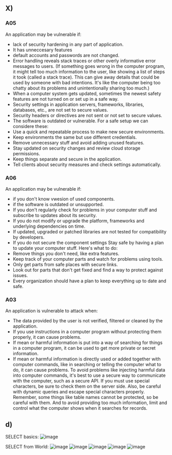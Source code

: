 ## X)
### A05
An application may be vulnerable if:
- lack of security hardening in any part of application.
- It has unneccesary features
- default accounts and passwords are not changed.
- Error handling reveals stack traces or other overly informative error messages to users. (If something goes wrong in the computer program, it might tell too much information to the user, like showing a list of steps it took (called a stack trace). This can give away details that could be used by someone with bad intentions. It's like the computer being too chatty about its problems and unintentionally sharing too much.)
- When a computer system gets updated, sometimes the newest safety features are not turned on or set up in a safe way.
- Security settings in application servers, frameworks, libraries, databases, etc., are not set to secure values.
- Security headers or directives are not sent or not set to secure values.
- The software is outdated or vulnerable.
For a safe setup we can considere these:
- Use a quick and repeatable process to make new secure environments.
- Keep environments the same but use different credentials.
- Remove unnecessary stuff and avoid adding unused features.
- Stay updated on security changes and review cloud storage permissions.
- Keep things separate and secure in the application.
- Tell clients about security measures and check settings automatically.

 ### A06
  An application may be vulnerable if:
  - if you don't know vwesion of used components.
  - if the software is outdated or unsupported.
  - If you don't regularly check for problems in your computer stuff and subscribe to updates about its security.
  - If you do not modify or upgrade the platform, frameworks and underlying dependencies on time.
  - If updated, upgraded or patched libraries are not tested for compatibility by developers.
  - If you do not secure the component settings
Stay safe by having a plan to update your computer stuff. Here's what to do:
  - Remove things you don't need, like extra features.
  - Keep track of your computer parts and watch for problems using tools.
  - Only get parts from safe places with secure links.
  - Look out for parts that don't get fixed and find a way to protect against issues.
  - Every organization should have a plan to keep everything up to date and safe.

### A03
 An application is vulnerable to attack when:
 - The data provided by the user is not verified, filtered or cleaned by the application.
 - If you use instructions in a computer program without protecting them properly, it can cause problems.
 - If mean or harmful information is put into a way of searching for things in a computer program, it can be used to get more private or secret information.
 - If mean or harmful information is directly used or added together with computer commands, like in searching or telling the computer what to do, it can cause problems.
To avoid problems like injecting harmful data into computer commands, it's best to use a secure way to communicate with the computer, such as a secure API. If you must use special characters, be sure to check them on the server side. Also, be careful with dynamic queries and escape special characters properly. Remember, some things like table names cannot be protected, so be careful with them. And to avoid providing too much information, limit and control what the computer shows when it searches for records.

## d)
 SELECT basics:
![image](https://github.com/KianaMo/Information-security-HW/assets/103313085/327eabc2-9631-4dd7-96bc-f9b41bd83fd1)

SELECT from World:
![image](https://github.com/KianaMo/Information-security-HW/assets/103313085/d8260512-d2ec-47a1-94be-d25cdb936722)
![image](https://github.com/KianaMo/Information-security-HW/assets/103313085/4a6f776a-d35a-4482-ac65-fde92a1c925e)
![image](https://github.com/KianaMo/Information-security-HW/assets/103313085/e5e3f1e6-3b63-48be-9640-034b6b18b25e)
![image](https://github.com/KianaMo/Information-security-HW/assets/103313085/0573caa4-fbab-4194-ae6c-52b7756b3641)
![image](https://github.com/KianaMo/Information-security-HW/assets/103313085/6d9e56ac-04c7-4ff8-ae6f-6154f8d51df5)







​




